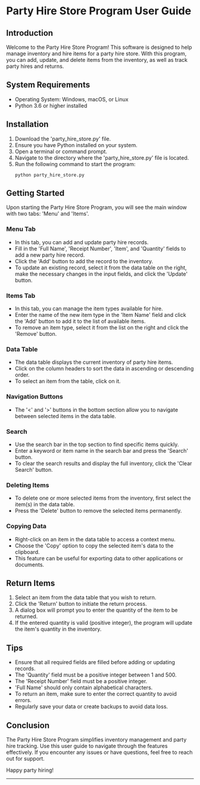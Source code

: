 # Party Hire Store Program User Guide

## Introduction

Welcome to the Party Hire Store Program! This software is designed to help manage inventory and hire items for a party hire store. With this program, you can add, update, and delete items from the inventory, as well as track party hires and returns.

## System Requirements

- Operating System: Windows, macOS, or Linux
- Python 3.6 or higher installed

## Installation

1. Download the 'party_hire_store.py' file.
2. Ensure you have Python installed on your system.
3. Open a terminal or command prompt.
4. Navigate to the directory where the 'party_hire_store.py' file is located.
5. Run the following command to start the program:
   ```
   python party_hire_store.py
   ```

## Getting Started

Upon starting the Party Hire Store Program, you will see the main window with two tabs: 'Menu' and 'Items'.

### Menu Tab

- In this tab, you can add and update party hire records.
- Fill in the 'Full Name', 'Receipt Number', 'Item', and 'Quantity' fields to add a new party hire record.
- Click the 'Add' button to add the record to the inventory.
- To update an existing record, select it from the data table on the right, make the necessary changes in the input fields, and click the 'Update' button.

### Items Tab

- In this tab, you can manage the item types available for hire.
- Enter the name of the new item type in the 'Item Name' field and click the 'Add' button to add it to the list of available items.
- To remove an item type, select it from the list on the right and click the 'Remove' button.

### Data Table

- The data table displays the current inventory of party hire items.
- Click on the column headers to sort the data in ascending or descending order.
- To select an item from the table, click on it.

### Navigation Buttons

- The '<' and '>' buttons in the bottom section allow you to navigate between selected items in the data table.

### Search

- Use the search bar in the top section to find specific items quickly.
- Enter a keyword or item name in the search bar and press the 'Search' button.
- To clear the search results and display the full inventory, click the 'Clear Search' button.

### Deleting Items

- To delete one or more selected items from the inventory, first select the item(s) in the data table.
- Press the 'Delete' button to remove the selected items permanently.

### Copying Data

- Right-click on an item in the data table to access a context menu.
- Choose the 'Copy' option to copy the selected item's data to the clipboard.
- This feature can be useful for exporting data to other applications or documents.

## Return Items

1. Select an item from the data table that you wish to return.
2. Click the 'Return' button to initiate the return process.
3. A dialog box will prompt you to enter the quantity of the item to be returned.
4. If the entered quantity is valid (positive integer), the program will update the item's quantity in the inventory.

## Tips

- Ensure that all required fields are filled before adding or updating records.
- The 'Quantity' field must be a positive integer between 1 and 500.
- The 'Receipt Number' field must be a positive integer.
- 'Full Name' should only contain alphabetical characters.
- To return an item, make sure to enter the correct quantity to avoid errors.
- Regularly save your data or create backups to avoid data loss.

## Conclusion

The Party Hire Store Program simplifies inventory management and party hire tracking. Use this user guide to navigate through the features effectively. If you encounter any issues or have questions, feel free to reach out for support.

Happy party hiring!

---
